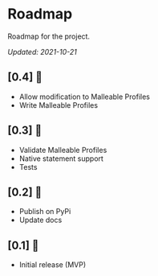 # Roadmap
Roadmap for the project.

*Updated: 2021-10-21*

## [0.4] :construction:
* Allow modification to Malleable Profiles
* Write Malleable Profiles

## [0.3] :rocket:
* Validate Malleable Profiles
* Native statement support 
* Tests

## [0.2] :rocket:
* Publish on PyPi
* Update docs

## [0.1] :rocket:
* Initial release (MVP)
